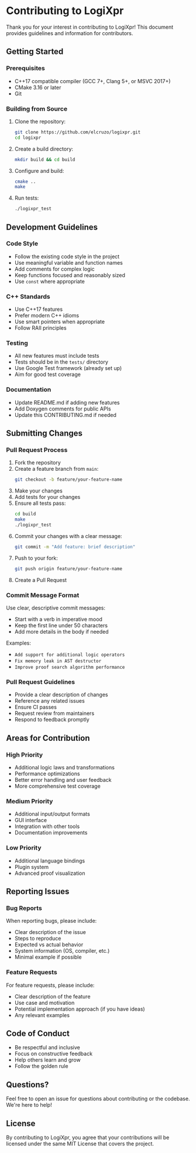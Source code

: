 # Contributing to LogiXpr

Thank you for your interest in contributing to LogiXpr! This document provides guidelines and information for contributors.

## Getting Started

### Prerequisites

- C++17 compatible compiler (GCC 7+, Clang 5+, or MSVC 2017+)
- CMake 3.16 or later
- Git

### Building from Source

1. Clone the repository:

   ```bash
   git clone https://github.com/elcruzo/logixpr.git
   cd logixpr
   ```
2. Create a build directory:

   ```bash
   mkdir build && cd build
   ```
3. Configure and build:

   ```bash
   cmake ..
   make
   ```
4. Run tests:

   ```bash
   ./logixpr_test
   ```

## Development Guidelines

### Code Style

- Follow the existing code style in the project
- Use meaningful variable and function names
- Add comments for complex logic
- Keep functions focused and reasonably sized
- Use `const` where appropriate

### C++ Standards

- Use C++17 features
- Prefer modern C++ idioms
- Use smart pointers when appropriate
- Follow RAII principles

### Testing

- All new features must include tests
- Tests should be in the `tests/` directory
- Use Google Test framework (already set up)
- Aim for good test coverage

### Documentation

- Update README.md if adding new features
- Add Doxygen comments for public APIs
- Update this CONTRIBUTING.md if needed

## Submitting Changes

### Pull Request Process

1. Fork the repository
2. Create a feature branch from `main`:
   ```bash
   git checkout -b feature/your-feature-name
   ```
3. Make your changes
4. Add tests for your changes
5. Ensure all tests pass:
   ```bash
   cd build
   make
   ./logixpr_test
   ```
6. Commit your changes with a clear message:
   ```bash
   git commit -m "Add feature: brief description"
   ```
7. Push to your fork:
   ```bash
   git push origin feature/your-feature-name
   ```
8. Create a Pull Request

### Commit Message Format

Use clear, descriptive commit messages:

- Start with a verb in imperative mood
- Keep the first line under 50 characters
- Add more details in the body if needed

Examples:

- `Add support for additional logic operators`
- `Fix memory leak in AST destructor`
- `Improve proof search algorithm performance`

### Pull Request Guidelines

- Provide a clear description of changes
- Reference any related issues
- Ensure CI passes
- Request review from maintainers
- Respond to feedback promptly

## Areas for Contribution

### High Priority

- Additional logic laws and transformations
- Performance optimizations
- Better error handling and user feedback
- More comprehensive test coverage

### Medium Priority

- Additional input/output formats
- GUI interface
- Integration with other tools
- Documentation improvements

### Low Priority

- Additional language bindings
- Plugin system
- Advanced proof visualization

## Reporting Issues

### Bug Reports

When reporting bugs, please include:

- Clear description of the issue
- Steps to reproduce
- Expected vs actual behavior
- System information (OS, compiler, etc.)
- Minimal example if possible

### Feature Requests

For feature requests, please include:

- Clear description of the feature
- Use case and motivation
- Potential implementation approach (if you have ideas)
- Any relevant examples

## Code of Conduct

- Be respectful and inclusive
- Focus on constructive feedback
- Help others learn and grow
- Follow the golden rule

## Questions?

Feel free to open an issue for questions about contributing or the codebase. We're here to help!

## License

By contributing to LogiXpr, you agree that your contributions will be licensed under the same MIT License that covers the project.
